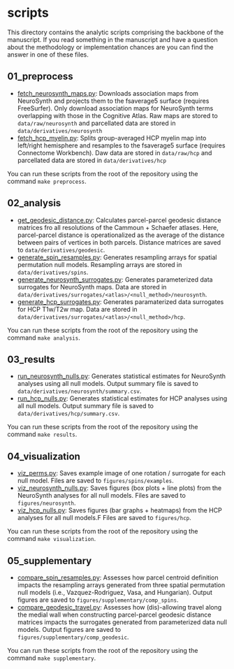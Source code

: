 # scripts

This directory contains the analytic scripts comprising the backbone of the manuscript. If you read something in the manuscript and have a question about the methodology or implementation chances are you can find the answer in one of these files.

## 01_preprocess

- [fetch_neurosynth_maps.py](./01_preprocess/fetch_neurosynth_maps.py):
  Downloads association maps from NeuroSynth and projects them to the fsaverage5 surface (requires FreeSurfer).
  Only download association maps for NeuroSynth terms overlapping with those in the Cognitive Atlas.
  Raw maps are stored to `data/raw/neurosynth` and parcellated data are stored in `data/derivatives/neurosynth`
- [fetch_hcp_myelin.py](./01_preprocess/fetch_hcp_myelin.py):
  Splits group-averaged HCP myelin map into left/right hemisphere and resamples to the fsaverage5 surface (requires Connectome Workbench).
  Daw data are stored in `data/raw/hcp` and parcellated data are stored in `data/derivatives/hcp`

You can run these scripts from the root of the repository using the command `make preprocess`.

## 02_analysis

- [get_geodesic_distance.py](./02_analysis/get_geodesic_distance.py):
  Calculates parcel-parcel geodesic distance matrices fro all resolutions of the Cammoun + Schaefer atlases.
  Here, parcel-parcel distance is operationalized as the average of the distance between pairs of vertices in both parcels.
  Distance matrices are saved to `data/derivatives/geodesic`.
- [generate_spin_resamples.py](./02_analysis/generate_spin_resamples.py):
  Generates resampling arrays for spatial permutation null models.
  Resampling arrays are stored in `data/derivatives/spins`.
- [generate_neurosynth_surrogates.py](./02_analysis/generate_neurosynth_surrogates.py):
  Generates parameterized data surrogates for NeuroSynth maps.
  Data are stored in `data/derivatives/surrogates/<atlas>/<null_method>/neurosynth`.
- [generate_hcp_surrogates.py](./02_analysis/generate_hcp_surrogates.py):
  Generates paramaterized data surrogates for HCP T1w/T2w map.
  Data are stored in `data/derivatives/surrogates/<atlas>/<null_method>/hcp`.

You can run these scripts from the root of the repository using the command `make analysis`.

## 03_results

- [run_neurosynth_nulls.py](./03_results/run_neurosynth_nulls.py):
  Generates statistical estimates for NeuroSynth analyses using all null models.
  Output summary file is saved to `data/derivatives/neurosynth/summary.csv`.
- [run_hcp_nulls.py](./03_results/run_hcp_nulls.py):
  Generates statistical estimates for HCP analyses using all null models.
  Output summary file is saved to `data/derivatives/hcp/summary.csv`.

You can run these scripts from the root of the repository using the command `make results`.

## 04_visualization

- [viz_perms.py](./04_visualization/viz_perms.py):
  Saves example image of one rotation / surrogate for each null model.
  Files are saved to `figures/spins/examples`.
- [viz_neurosynth_nulls.py](./04_visualization/viz_neurosynth_nulls.py):
  Saves figures (box plots + line plots) from the NeuroSynth analyses for all null models.
  Files are saved to `figures/neurosynth`.
- [viz_hcp_nulls.py](./04_visualization/viz_hcp_nulls.py):
  Saves figures (bar graphs + heatmaps) from the HCP analyses for all null models.F
  Files are saved to `figures/hcp`.

You can run these scripts from the root of the repository using the command `make visualization`.

## 05_supplementary

- [compare_spin_resamples.py](./05_supplementary/compare_spin_resamples.py):
  Assesses how parcel centroid definition impacts the resampling arrays generated from three spatial permutation null models (i.e., Vazquez-Rodriguez, Vasa, and Hungarian).
  Output figures are saved to `figures/supplementary/comp_spins`.
- [compare_geodesic_travel.py](./05_supplementary/compare_geodesic_travel.py):
  Assesses how (dis)-allowing travel along the medial wall when constructing parcel-parcel geodesic distance matrices impacts the surrogates generated from parameterized data null models.
  Output figures are saved to `figures/supplementary/comp_geodesic`.

You can run these scripts from the root of the repository using the command `make supplementary`.
